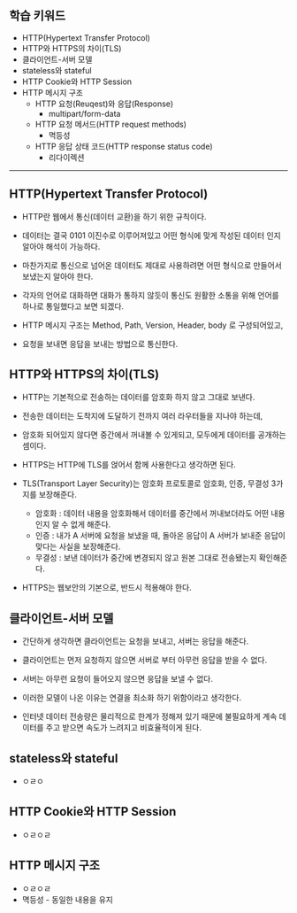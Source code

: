 ## 학습 키워드

- HTTP(Hypertext Transfer Protocol)
- HTTP와 HTTPS의 차이(TLS)
- 클라이언트-서버 모델
- stateless와 stateful
- HTTP Cookie와 HTTP Session
- HTTP 메시지 구조
    - HTTP 요청(Reuqest)와 응답(Response)
        - multipart/form-data
    - HTTP 요청 메서드(HTTP request methods)
        - 멱등성
    - HTTP 응답 상태 코드(HTTP response status code)
        - 리다이렉션

<hr>  

## HTTP(Hypertext Transfer Protocol)

- HTTP란 웹에서 통신(데이터 교환)을 하기 위한 규칙이다.
- 데이터는 결국 0101 이진수로 이루어져있고 어떤 형식에 맞게 작성된 데이터 인지 알아야 해석이 가능하다.
- 마찬가지로 통신으로 넘어온 데이터도 제대로 사용하려면 어떤 형식으로 만들어서 보냈는지 알아야 한다.
- 각자의 언어로 대화하면 대화가 통하지 않듯이 통신도 원활한 소통을 위해 언어를 하나로 통일했다고 보면 되겠다.


- HTTP 메시지 구조는 Method, Path, Version, Header, body 로 구성되어있고,
- 요청을 보내면 응답을 보내는 방법으로 통신한다.

## HTTP와 HTTPS의 차이(TLS)

- HTTP는 기본적으로 전송하는 데이터를 암호화 하지 않고 그대로 보낸다.
- 전송한 데이터는 도착지에 도달하기 전까지 여러 라우터들을 지나야 하는데,
- 암호화 되어있지 않다면 중간에서 꺼내볼 수 있게되고, 모두에게 데이터를 공개하는 셈이다.


- HTTPS는 HTTP에 TLS를 얹어서 함께 사용한다고 생각하면 된다.
- TLS(Transport Layer Security)는 암호화 프로토콜로 암호화, 인증, 무결성 3가지를 보장해준다.
  - 암호화 : 데이터 내용을 암호화해서 데이터를 중간에서 꺼내보더라도 어떤 내용인지 알 수 없게 해준다.
  - 인증 : 내가 A 서버에 요청을 보냈을 때, 돌아온 응답이 A 서버가 보내준 응답이 맞다는 사실을 보장해준다.
  - 무결성 : 보낸 데이터가 중간에 변경되지 않고 원본 그대로 전송됐는지 확인해준다.


- HTTPS는 웹보안의 기본으로, 반드시 적용해야 한다. 

## 클라이언트-서버 모델

- 간단하게 생각하면 클라이언트는 요청을 보내고, 서버는 응답을 해준다.
- 클라이언트는 먼저 요청하지 않으면 서버로 부터 아무런 응답을 받을 수 없다.
- 서버는 아무런 요청이 들어오지 않으면 응답을 보낼 수 없다.


- 이러한 모델이 나온 이유는 연결을 최소화 하기 위함이라고 생각한다.
- 인터넷 데이터 전송량은 물리적으로 한계가 정해져 있기 때문에 불필요하게 계속 데이터를 주고 받으면 속도가 느려지고 비효율적이게 된다.

## stateless와 stateful

- ㅇㄹㅇ

## HTTP Cookie와 HTTP Session

- ㅇㄹㅇㄹ

## HTTP 메시지 구조

- ㅇㄹㅇㄹ
- 멱등성 - 동일한 내용을 유지

